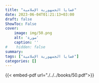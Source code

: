 ```yaml
---
title: "قضايا الجمهورية الإسلامية"
date: 2023-06-04T01:21:13+03:00
draft: false
ShowToc: False
cover:
    image: img/50.png
    alt: 'صورة'
    caption: ''
#    hidden: false
summary: 
tags: ["قضايا الجمهورية الإسلامية"]
categories: []
---
```

{{< embed-pdf url="./../../books/50.pdf">}} 



